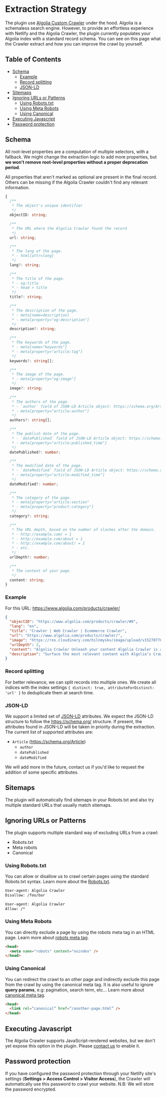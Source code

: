 # Extraction Strategy<!-- omit in toc -->

The plugin use [Algolia Custom Crawler](https://www.algolia.com/products/crawler/) under the hood.
Algolia is a schemaless search engine. However, to provide an effortless experience with Netlify and the Algolia Crawler, the plugin currently populates your Algolia index with a standard record schema.
You can see on this page what the Crawler extract and how you can improve the crawl by yourself.

## Table of Contents<!-- omit in toc -->

- [Schema](#schema)
  - [Example](#example)
  - [Record splitting](#record-splitting)
  - [JSON-LD](#json-ld)
- [Sitemaps](#sitemaps)
- [Ignoring URLs or Patterns](#ignoring-urls-or-patterns)
  - [Using Robots.txt](#using-robotstxt)
  - [Using Meta Robots](#using-meta-robots)
  - [Using Canonical](#using-canonical)
- [Executing Javascript](#executing-javascript)
- [Password protection](#password-protection)

## Schema

All root-level properties are a computation of multiple selectors, with a fallback. We might change the extraction logic to add more properties, but **we won't remove root-level properties without a proper deprecation period**.

All properties that aren't marked as optional are present in the final record. Others can be missing if the Algolia Crawler couldn't find any relevant information.

```ts
{
  /**
   * The object's unique identifier
   */
  objectID: string;

  /**
   * The URL where the Algolia Crawler found the record
   */
  url: string;

  /**
   * The lang of the page.
   * - html[attr=lang]
   */
  lang?: string;

  /**
   * The title of the page.
   * - og:title
   * - head > title
   */
  title?: string;

  /**
   * The description of the page.
   * - meta[name=description]
   * - meta[property="og:description"]
   */
  description?: string;

  /**
   * The keywords of the page.
   * - meta[name="keywords"]
   * - meta[property="article:tag"]
   */
  keywords?: string[];

  /**
   * The image of the page.
   * - meta[property="og:image"]
   */
  image?: string;

  /**
   * The authors of the page.
   * - `author` field of JSON-LD Article object: https://schema.org/Article
   * - meta[property="article:author"]
   */
  authors?: string[];

  /**
   * The publish date of the page.
   * - `datePublished` field of JSON-LD Article object: https://schema.org/Article
   * - meta[property="article:published_time"]
   */
  datePublished?: number;

  /**
   * The modified date of the page.
   * - `dateModified` field of JSON-LD Article object: https://schema.org/Article
   * - meta[property="article:modified_time"]
   */
  dateModified?: number;

  /**
   * The category of the page.
   * - meta[property="article:section"
   * - meta[property="product:category"]
   */
  category?: string;

  /**
   * The URL depth, based on the number of slashes after the domain.
   * - http://example.com/ = 1
   * - http://example.com/about = 1
   * - http://example.com/about/ = 2
   * - etc.
   */
  urlDepth?: number;

  /**
   * The content of your page.
   */
  content: string;
}
```

### Example

For this URL: <https://www.algolia.com/products/crawler/>

```json
{
  "objectID": "https://www.algolia.com/products/crawler/#0",
  "lang": "en",
  "title": "Crawler | Web Crawler | Ecommerce Crawler",
  "url": "https://www.algolia.com/products/crawler/",
  "image": "https://res.cloudinary.com/hilnmyskv/image/upload/v1527077656/Algolia_OG_image_m3xgjb.png",
  "urlDepth": 2,
  "content": "Algolia Crawler Unleash your content Algolia Crawler is a hosted and highly customizable web crawler that makes sense of any content of a website and makes it deliverable through a seamless experience Request a demo World’s leading brands use Algolia to power their Site Search and Discovery Accelerate time to value Great Site Search experiences are based on various types of content, but this content is siloed in disparate systems managed by different teams. By automatically extracting content from your websites, Algolia Crawler removes the need for building data pipelines between each of your content repository and Algolia, and avoids complex internal project management, saving time and resources. Turn web pages into structured content Tailor the crawler to make sure it accurately interprets your content. It allows your users to search and navigate news articles, job posts, FAQ answers, financial reports or any type of content your website offers, including JavaScript, PDFs and Docs, instead of generic web pages. Extract content without editing your website Extract structured content without the need to add any metatag to your website. Algolia Crawler provides an easy to use editor for your technical team, so they can define what content to extract and how to structure it, ensuring an optimal end user experience. Enrich your content to improve the experience Algolia Crawler can enrich the extracted content with business data, including Google Analytics data, to enhance the relevance of the end user experience. From using your visitor behaviors and page performance to adjust the search rankings, to attaching categories to your content to power advanced navigation, possibilities are endless. Configure the crawler to your needs Algolia Crawler gives you the options to index the parts of your websites you need, when you need it. Schedule automatic crawls at the timing of your choice Manually trigger a crawl of part or all your websites when necessary Define what parts of your websites the crawler should or should not explore, or let it explore your websites automatically Configure the crawler to explore login protected pages when necessary Rely on a Production Ready crawler Algolia Crawler comes with a complete set of tools to make sure you always fuel your site search experience with up to date and accurate content. URL Inspector Search and inspect all the crawled URLs. For each URL, check when it was last crawled, whether the crawl was successful, and the records it generated. Monitoring Get a detailed report of the errors encountered during the last crawl. Data analysis Assess the quality of the extracted data. For each type of content, the Data Analyser compares all the extracted content to identify missing data. Path Explorer Assess which paths the Crawler explores, and for each path, how many URLs were crawled, how many records were extracted, what errors happened.“We realized that search should be a core competence of the LegalZoom enterprise, and we see Algolia as a revenue generating product.” Mrinal Murari Tools team lead & senior software engineer Read the full story Additional Resources",
  "description": "Surface the most relevant content with Algolia’s Crawler. Our custom crawler makes sense of all your content and delivers an enhanced end user experience."
}
```

### Record splitting

For better relevance, we can split records into multiple ones. We create all indices with the index settings `{ distinct: true, attributeForDistinct: 'url' }` to deduplicate them at search time.

### JSON-LD

We support a limited set of [JSON-LD](https://json-ld.org/) attributes. We expect the JSON-LD structure to follow the <https://schema.org/> structure.
If present, the attributes found in JSON-LD will be taken in priority during the extraction.
The current list of supported attributes are:

- `Article` (<https://schema.org/Article>)
  - `author`
  - `datePublished`
  - `dateModified`

We will add more in the future, contact us if you'd like to request the addition of some specific attributes.

## Sitemaps

The plugin will automatically find sitemaps in your Robots.txt and also try multiple standard URLs that usually match sitemaps.

## Ignoring URLs or Patterns

The plugin supports multiple standard way of excluding URLs from a crawl:

- Robots.txt
- Meta robots
- Canonical

### Using Robots.txt

You can allow or disallow us to crawl certain pages using the standard Robots.txt syntax.
Learn more about the [Robots.txt](https://support.google.com/webmasters/answer/6062596?hl=en).

```txt
User-agent: Algolia Crawler
Disallow: /foo/bar
```

```txt
User-agent: Algolia Crawler
Allow: /*
```

### Using Meta Robots

You can directly exclude a page by using the robots meta tag in an HTML page.
Learn more about [robots meta tag](https://developers.google.com/search/reference/robots_meta_tag).

```html
<head>
  <meta name="robots" content="noindex" />
</head>
```

### Using Canonical

You can redirect the crawl to an other page and indirectly exclude this page from the crawl by using the canonical meta tag.
It is also useful to ignore **query params**, e.g: pagination, search term, etc...
Learn more about [canonical meta tag](https://ahrefs.com/blog/canonical-tags/).

```html
<head>
  <link rel=“canonical” href=“/another-page.html” />
</head>
```

## Executing Javascript

The Algolia Crawler supports JavaScript-rendered websites, but we don't yet expose this option in the plugin.
Please [contact us](mailto:support@algolia.com) to enable it.

## Password protection

If you have configured the password protection through your Netlify site's settings (**Settings > Access Control > Visitor Access**), the Crawler will automatically use this password to crawl your website.
N.B: We will store the password encrypted.
